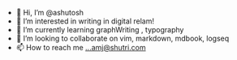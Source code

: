 - 👋 Hi, I’m @ashutosh
- 👀 I’m interested in writing in digital relam!
- 🌱 I’m currently learning graphWriting , typography
- 💞️ I’m looking to collaborate on vim, markdown, mdbook, logseq
- 📫 How to reach me ...amj@shutri.com

<!---
ashutoshmjain/ashutoshmjain is a ✨ special ✨ repository because its `README.md` (this file) appears on your GitHub profile.
You can click the Preview link to take a look at your changes.
--->
